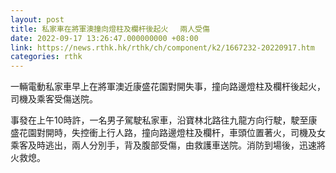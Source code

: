 ```yaml
---
layout: post
title: 私家車在將軍澳撞向燈柱及欄杆後起火　 兩人受傷
date: 2022-09-17 13:26:47.000000000 +08:00
link: https://news.rthk.hk/rthk/ch/component/k2/1667232-20220917.htm
categories: rthk
---
```


一輛電動私家車早上在將軍澳近康盛花園對開失事，撞向路邊燈柱及欄杆後起火，司機及乘客受傷送院。

事發在上午10時許，一名男子駕駛私家車，沿寶林北路往九龍方向行駛，駛至康盛花園對開時，失控衝上行人路，撞向路邊燈柱及欄杆，車頭位置著火，司機及女乘客及時逃出，兩人分別手，背及腹部受傷，由救護車送院。消防到場後，迅速將火救熄。
